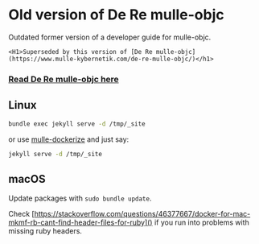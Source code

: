 # Old version of De Re mulle-objc

Outdated former version of a developer guide for mulle-objc.

~~~
<H1>Superseded by this version of [De Re mulle-objc](https://www.mulle-kybernetik.com/de-re-mulle-objc/)</h1>
~~~

### [Read De Re mulle-objc here](//mulle-objc.github.io/De-Re-mulle-objc)


## Linux

``` bash
bundle exec jekyll serve -d /tmp/_site
```

or use [mulle-dockerize](//github.com/mulle-nat/mulle-dockerize) and just say:

``` bash
jekyll serve -d /tmp/_site
```

## macOS

Update packages with `sudo bundle update`.

Check [https://stackoverflow.com/questions/46377667/docker-for-mac-mkmf-rb-cant-find-header-files-for-ruby]() if you run into problems with missing ruby headers.
